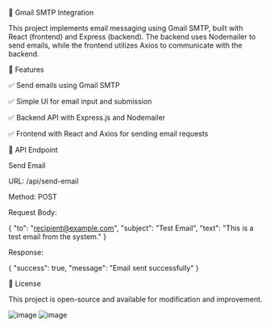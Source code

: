📧 Gmail SMTP Integration

This project implements email messaging using Gmail SMTP, built with React (frontend) and Express (backend). The backend uses Nodemailer to send emails, while the frontend utilizes Axios to communicate with the backend.

🚀 Features

✅ Send emails using Gmail SMTP

✅ Simple UI for email input and submission

✅ Backend API with Express.js and Nodemailer

✅ Frontend with React and Axios for sending email requests

📡 API Endpoint

Send Email

URL: /api/send-email

Method: POST

Request Body:

{
  "to": "recipient@example.com",
  "subject": "Test Email",
  "text": "This is a test email from the system."
}

Response:

{
  "success": true,
  "message": "Email sent successfully"
}

📜 License

This project is open-source and available for modification and improvement.

![image](https://github.com/user-attachments/assets/8a4c0dd7-2938-4154-a17a-9bd9dc6dab6b)
![image](https://github.com/user-attachments/assets/dd35ba52-e683-4ad2-8c37-94ca9513f9be)
